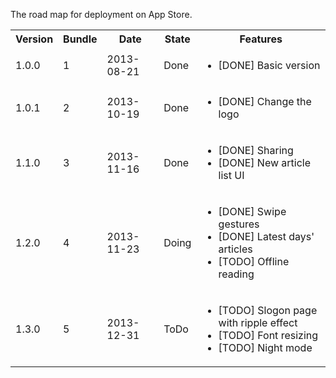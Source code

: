 The road map for deployment on App Store.

<table>
	<tr>
		<th>Version</th>
		<th>Bundle</th>
		<th>Date</th>
		<th>State</th>
		<th>Features</th>
	</tr>
	<tr>
		<td>1.0.0</td>
		<td>1</td>
		<td>2013-08-21</td>
		<td>Done</td>
		<td>
			<ul>
				<li>[DONE]  Basic version</li>
			<ul>
		</td>
	</tr>
	<tr>
		<td>1.0.1</td>
		<td>2</td>
		<td>2013-10-19</td>
		<td>Done</td>
		<td>
			<ul>
				<li>[DONE]  Change the logo</li>
			<ul>
		</td>
	</tr>
	<tr>
		<td>1.1.0</td>
		<td>3</td>
		<td>2013-11-16</td>
		<td>Done</td>
		<td>
			<ul>
				<li>[DONE] Sharing</li>
				<li>[DONE] New article list UI</li>
			</ul>
		</td>
	</tr>
	<tr>
		<td>1.2.0</td>
		<td>4</td>
		<td>2013-11-23</td>
		<td>Doing</td>
		<td>
			<ul>
				<li>[DONE] Swipe gestures</li>
				<li>[DONE] Latest days' articles</li>
				<li>[TODO] Offline reading</li>
			</ul>
		</td>
	</tr>
	<tr>
		<td>1.3.0</td>
		<td>5</td>
		<td>2013-12-31</td>
		<td>ToDo</td>
		<td>
			<ul>
				<li>[TODO] Slogon page with ripple effect</li>
				<li>[TODO] Font resizing</li>
				<li>[TODO] Night mode</li>
			</ul>
		</td>
	</tr>
</table>